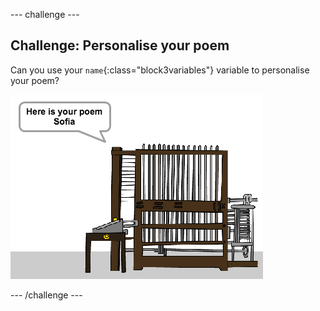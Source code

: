 \--- challenge \---

## Challenge: Personalise your poem

Can you use your `name`{:class="block3variables"} variable to personalise your poem?

![ekran görüntüsü](images/poetry-name-comp.png)

\--- /challenge \---